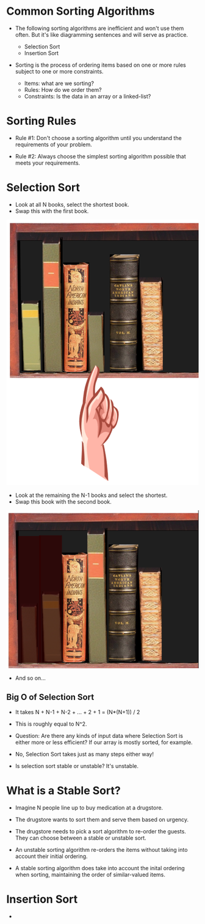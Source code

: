 # Common Sorting Algorithms

- The following sorting algorithms are inefficient and won't use them often. But it's like diagramming sentences and will serve as practice.
    - Selection Sort
    - Insertion Sort

- Sorting is the process of ordering items based on one or more rules subject to one or more constraints.
    - Items: what are we sorting?
    - Rules: How do we order them?
    - Constraints: Is the data in an array or a linked-list?

# Sorting Rules

- Rule #1: Don't choose a sorting algorithm until you understand the requirements of your problem.

- Rule #2: Always choose the simplest sorting algorithm possible that meets your requirements.

# Selection Sort

- Look at all N books, select the shortest book.
- Swap this with the first book.

<img src="./img/selection-sort.jpeg"/>

- Look at the remaining the N-1 books and select the shortest.
- Swap this book with the second book.

<img src="./img/selection-sort-2.jpeg"/>

- And so on...

## Big O of Selection Sort

- It takes N + N-1 + N-2 + ... + 2 + 1 = (N*(N+1)) / 2

- This is roughly equal to N^2.

- Question: Are there any kinds of input data where Selection Sort is either more or less efficient? If our array is mostly sorted, for example.

- No, Selection Sort takes just as many steps either way!

- Is selection sort stable or unstable? It's unstable.

# What is a Stable Sort?

- Imagine N people line up to buy medication at a drugstore.

- The drugstore wants to sort them and serve them based on urgency.

- The drugstore needs to pick a sort algorithm to re-order the guests. They can choose between a stable or unstable sort.

- An unstable sorting algorithm re-orders the items without taking into account their initial ordering.

- A stable sorting algorithm does take into account the inital ordering when sorting, maintaining the order of similar-valued items.

# Insertion Sort

-
